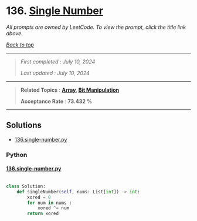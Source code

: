 # 136. [Single Number](<https://leetcode.com/problems/single-number>)

*All prompts are owned by LeetCode. To view the prompt, click the title link above.*

*[Back to top](<../README.md>)*

------

> *First completed : July 10, 2024*
>
> *Last updated : July 10, 2024*

------

> **Related Topics** : **[Array](<by_topic/Array.md>), [Bit Manipulation](<by_topic/Bit Manipulation.md>)**
>
> **Acceptance Rate** : **73.432 %**

------

## Solutions

- [136.single-number.py](<../my-submissions/136.single-number.py>)
### Python
#### [136.single-number.py](<../my-submissions/136.single-number.py>)
```Python

class Solution:
    def singleNumber(self, nums: List[int]) -> int:
        xored = 0
        for num in nums :
            xored ^= num
        return xored

```

